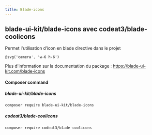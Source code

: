 ```yaml
---
title: Blade-icons
---
```


## blade-ui-kit/blade-icons avec codeat3/blade-coolicons

Permet l'utilisation d'icon en blade directive dans le projet 

```
@svg('camera', 'w-6 h-6')
```

Plus d'information sur la documentation du package : https://blade-ui-kit.com/blade-icons

#### Composer command 

##### blade-ui-kit/blade-icons


```bash
composer require blade-ui-kit/blade-icons
```


##### codeat3/blade-coolicons


```bash
composer require codeat3/blade-coolicons
```